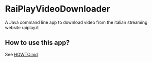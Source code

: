 # RaiPlayVideoDownloader
A Java command line app to download video from the italian streaming website raiplay.it

## How to use this app?
See [HOWTO.md](HOWTO.md)
